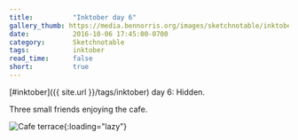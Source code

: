 ```yaml
---
title:          "Inktober day 6"
gallery_thumb: https://media.bennorris.org/images/sketchnotable/inktober-2016/inktober-day-06.jpg
date:           2016-10-06 17:45:00-0700
category:       Sketchnotable
tags:           inktober
read_time:      false
short:          true
---
```

[#inktober]({{ site.url }}/tags/inktober) day 6: Hidden.

Three small friends enjoying the cafe.

![Cafe terrace](https://media.bennorris.org/images/sketchnotable/inktober-2016/inktober-day-06.jpg){:loading="lazy"}
